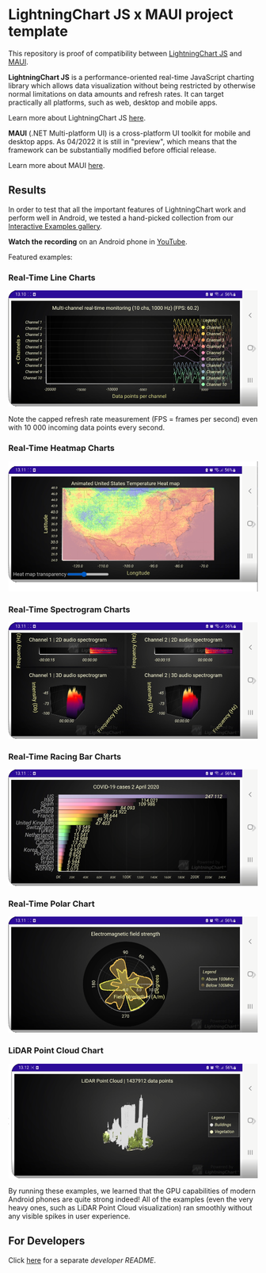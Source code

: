 # LightningChart JS x MAUI project template

This repository is proof of compatibility between [LightningChart JS](https://www.arction.com/lightningchart-js/) and [MAUI](https://docs.microsoft.com/en-us/dotnet/maui/).

**LightningChart JS** is a performance-oriented real-time JavaScript charting library which allows data visualization without being restricted by otherwise normal limitations on data amounts and refresh rates. It can target practically all platforms, such as web, desktop and mobile apps.

Learn more about LightningChart JS [here](https://www.arction.com/lightningchart-js/).

**MAUI** (.NET Multi-platform UI) is a cross-platform UI toolkit for mobile and desktop apps. As 04/2022 it is still in "preview", which means that the framework can be substantially modified before official release.

Learn more about MAUI [here](https://docs.microsoft.com/en-us/dotnet/maui/).

## Results

In order to test that all the important features of LightningChart work and perform well in Android, we tested a hand-picked collection from our [Interactive Examples gallery](https://www.arction.com/lightningchart-js-interactive-examples/).

**Watch the recording** on an Android phone in [YouTube](https://youtu.be/qrLJ4tJpQyY).

Featured examples:

### Real-Time Line Charts

![JavaScript Real-Time Line Chart Dashboard](./pictures/line-charts.png)

Note the capped refresh rate measurement (FPS = frames per second) even with 10 000 incoming data points every second. 

### Real-Time Heatmap Charts

![JavaScript Real-Time Weather Heatmap Chart](./pictures/heatmaps.png)

### Real-Time Spectrogram Charts

![JavaScript Real-Time Spectrogram Chart Dashboard](./pictures/spectrograms.png)

### Real-Time Racing Bar Charts

![JavaScript Real-Time Racing Bar Chart](./pictures/bars.png)

### Real-Time Polar Chart

![JavaScript Real-Time Polar Chart](./pictures/polar.png)

### LiDAR Point Cloud Chart

![JavaScript LiDAR Point Cloud Chart](./pictures/lidar.png)

By running these examples, we learned that the GPU capabilities of modern Android phones are quite strong indeed! All of the examples (even the very heavy ones, such as LiDAR Point Cloud visualization) ran smoothly without any visible spikes in user experience.

## For Developers

Click [here](./README-dev.md) for a separate _developer README_.
